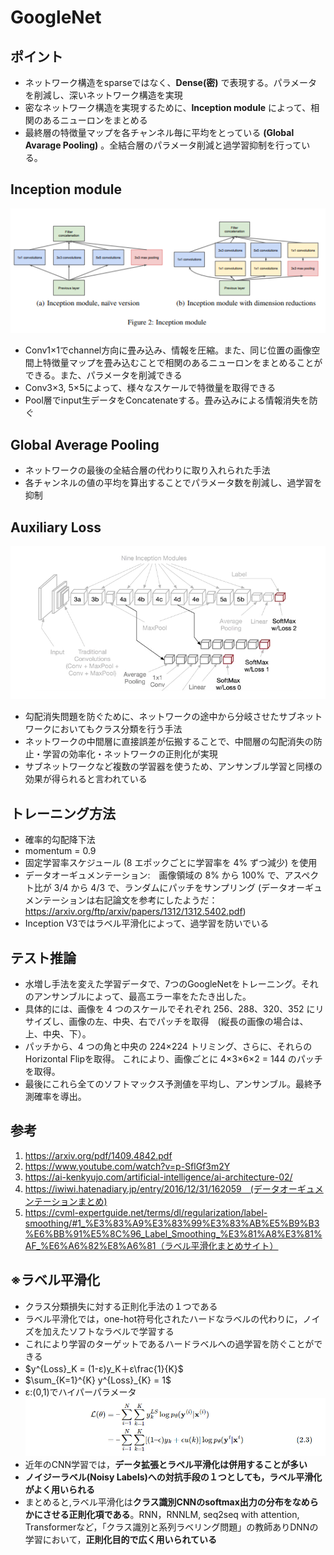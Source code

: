 # GoogleNet
## ポイント
- ネットワーク構造をsparseではなく、**Dense(密)** で表現する。パラメータを削減し、深いネットワーク構造を実現
- 密なネットワーク構造を実現するために、**Inception module** によって、相関のあるニューロンをまとめる
- 最終層の特徴量マップを各チャンネル毎に平均をとっている **(Global Avarage Pooling)** 。全結合層のパラメータ削減と過学習抑制を行っている。
## Inception module
<img alt="Inception Module" src="./image/Inception_module_v2.png"></img>
- Conv1×1でchannel方向に畳み込み、情報を圧縮。また、同じ位置の画像空間上特徴量マップを畳み込むことで相関のあるニューロンをまとめることができる。また、パラメータを削減できる
- Conv3×3, 5×5によって、様々なスケールで特徴量を取得できる
- Pool層でinput生データをConcatenateする。畳み込みによる情報消失を防ぐ
## Global Average Pooling
- ネットワークの最後の全結合層の代わりに取り入れられた手法
- 各チャンネルの値の平均を算出することでパラメータ数を削減し、過学習を抑制
## Auxiliary Loss
<img alt="Aux" src="./image/auxiliary_loss.png"></img>
- 勾配消失問題を防ぐために、ネットワークの途中から分岐させたサブネットワークにおいてもクラス分類を行う手法
- ネットワークの中間層に直接誤差が伝搬することで、中間層の勾配消失の防止・学習の効率化・ネットワークの正則化が実現
- サブネットワークなど複数の学習器を使うため、アンサンブル学習と同様の効果が得られると言われている
## トレーニング方法
- 確率的勾配降下法
- momentum = 0.9 
- 固定学習率スケジュール (8 エポックごとに学習率を 4% ずつ減少) を使用
- データオーギュメンテーション:　画像領域の 8% から 100% で、アスペクト比が 3/4 から 4/3 で、ランダムにパッチをサンプリング
(データオーギュメンテーションは右記論文を参考にしたようだ：https://arxiv.org/ftp/arxiv/papers/1312/1312.5402.pdf)
- Inception V3ではラベル平滑化によって、過学習を防いでいる
## テスト推論
- 水増し手法を変えた学習データで、7つのGoogleNetをトレーニング。それのアンサンブルによって、最高エラー率をたたき出した。
- 具体的には、画像を 4 つのスケールでそれぞれ 256、288、320、352 にリサイズし、画像の左、中央、右でパッチを取得　(縦長の画像の場合は、 上、中央、下）。
- パッチから、4 つの角と中央の 224×224 トリミング、さらに、それらのHorizontal Flipを取得。 これにより、画像ごとに 4×3×6×2 = 144 のパッチを取得。 
- 最後にこれら全てのソフトマックス予測値を平均し、アンサンブル。最終予測確率を導出。
## 参考
1. https://arxiv.org/pdf/1409.4842.pdf
2. https://www.youtube.com/watch?v=p-SflGf3m2Y
3. https://ai-kenkyujo.com/artificial-intelligence/ai-architecture-02/
4. https://iwiwi.hatenadiary.jp/entry/2016/12/31/162059　(データオーギュメンテーションまとめ)
5. https://cvml-expertguide.net/terms/dl/regularization/label-smoothing/#1_%E3%83%A9%E3%83%99%E3%83%AB%E5%B9%B3%E6%BB%91%E5%8C%96_Label_Smoothing_%E3%81%A8%E3%81%AF_%E6%A6%82%E8%A6%81（ラベル平滑化まとめサイト）
## ※ラベル平滑化
- クラス分類損失に対する正則化手法の１つである
- ラベル平滑化では，one-hot符号化されたハードなラベルの代わりに，ノイズを加えたソフトなラベルで学習する
- これにより学習のターゲットであるハードラベルへの過学習を防ぐことができる
- $y^{Loss}_K = (1-ε)y_K＋ε\frac{1}{K}$
- $\sum_{K=1}^{K} y^{Loss}_{K} = 1$ 
- ε:(0,1)でハイパーパラメータ 
<img alt="Label smoothing" src="./image/label_smoothing.png"></img>
- 近年のCNN学習では，**データ拡張とラベル平滑化は併用することが多い**
- **ノイジーラベル(Noisy Labels)への対抗手段の１つとしても，ラベル平滑化がよく用いられる**
- まとめると,ラベル平滑化は**クラス識別CNNのsoftmax出力の分布をなめらかにさせる正則化項である**。RNN，RNNLM, seq2seq with attention, Transformerなど，「クラス識別と系列ラベリング問題」の教師ありDNNの学習において，**正則化目的で広く用いられている**
